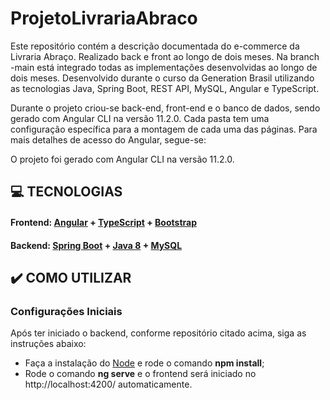 # ProjetoLivrariaAbraco

Este repositório contém a descrição documentada do e-commerce da Livraria Abraço. Realizado back e front ao longo de dois meses. Na branch -main está integrado todas as implementações desenvolvidas ao longo de dois meses. Desenvolvido durante o curso da Generation Brasil utilizando as tecnologias Java, Spring Boot, REST API, MySQL, Angular e TypeScript.

Durante o projeto criou-se back-end, front-end e o banco de dados, sendo gerado com Angular CLI na versão 11.2.0. Cada pasta tem uma configuração específica para a montagem de cada uma das páginas. Para mais detalhes de acesso do Angular, segue-se:

O projeto foi gerado com Angular CLI na versão 11.2.0.


## **:computer: TECNOLOGIAS**

#### **Frontend:** [Angular](https://angular.io/) + [TypeScript](https://www.typescriptlang.org/) + [Bootstrap](https://getbootstrap.com/)

#### **Backend:** [Spring Boot](https://spring.io/projects/spring-boot) + [Java 8](https://www.java.com/pt-BR/) + [MySQL](https://www.mysql.com/)


## **:heavy_check_mark: COMO UTILIZAR**
### Configurações Iniciais
 
Após ter iniciado o backend, conforme repositório citado acima, siga as instruções abaixo:
- Faça a instalação do [Node](https://nodejs.org/en/) e rode o comando **npm install**;
- Rode o comando **ng serve** e o frontend será iniciado no http://localhost:4200/ automaticamente.
